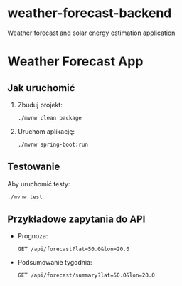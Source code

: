 # weather-forecast-backend
Weather forecast and solar energy estimation application

# Weather Forecast App

## Jak uruchomić

1. Zbuduj projekt:
   ```bash
   ./mvnw clean package
   ```
2. Uruchom aplikację:
   ```bash
   ./mvnw spring-boot:run
   ```

## Testowanie

Aby uruchomić testy:
```bash
./mvnw test
```

## Przykładowe zapytania do API

- Prognoza:
  ```
  GET /api/forecast?lat=50.0&lon=20.0
  ```
- Podsumowanie tygodnia:
  ```
  GET /api/forecast/summary?lat=50.0&lon=20.0
  ```

